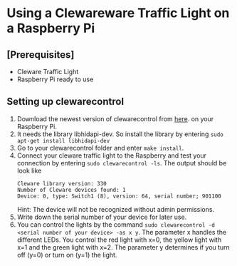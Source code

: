 # Using a Clewareware Traffic Light on a Raspberry Pi
## [Prerequisites]
- Cleware Traffic Light
- Raspberry Pi ready to use

## Setting up clewarecontrol
1. Download the newest version of clewarecontrol from [here](https://www.vanheusden.com/clewarecontrol/files/).
   on your Raspberry Pi.
2. It needs the library libhidapi-dev. So install the library by entering
 ```sudo apt-get install libhidapi-dev```
3. Go to your clewarecontrol folder and enter ```make install```.
4. Connect your cleware traffic light to the Raspberry and test your connection by entering
   ```sudo clewarecontrol -ls```. The output should be look like
   ```
   Cleware library version: 330
   Number of Cleware devices found: 1
   Device: 0, type: Switch1 (8), version: 64, serial number; 901100
   ```
   Hint: The device will not be recognized without admin permissions.
5. Write down the serial number of your device for later use.
6. You can control the lights by the command ```sudo clewarecontrol -d <serial number of your device> -as x y```.
The parameter x handles the different LEDs. You control the red light with x=0, the yellow light with x=1 and the green light with x=2.
The parameter y determines if you turn off (y=0) or turn on (y=1) the light.
